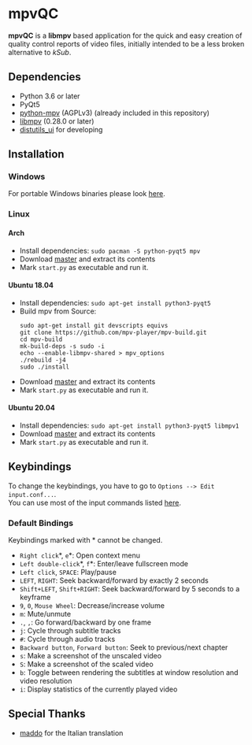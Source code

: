 # mpvQC

**mpvQC** is a **libmpv** based application for the quick and easy creation of quality control reports of video files, 
initially intended to be a less broken alternative to *kSub*.

## Dependencies

- Python 3.6 or later
- PyQt5
- [python-mpv](https://github.com/jaseg/python-mpv) (AGPLv3) (already included in this repository)
- [libmpv](https://github.com/mpv-player/mpv) (0.28.0 or later)
- [distutils_ui](https://github.com/frispete/distutils_ui) for developing

## Installation

### Windows

For portable Windows binaries please look [here](https://mpvqc.rekt.cc/download/).

### Linux

#### Arch

- Install dependencies: ```sudo pacman -S python-pyqt5 mpv```
- Download [master](https://github.com/Frechdachs/mpvQC/archive/master.zip) and extract its contents
- Mark `start.py` as executable and run it.

#### Ubuntu 18.04

- Install dependencies: `sudo apt-get install python3-pyqt5`
- Build mpv from Source:
    ```shell script
    sudo apt-get install git devscripts equivs
    git clone https://github.com/mpv-player/mpv-build.git
    cd mpv-build
    mk-build-deps -s sudo -i
    echo --enable-libmpv-shared > mpv_options
    ./rebuild -j4
    sudo ./install
    ```
- Download [master](https://github.com/Frechdachs/mpvQC/archive/master.zip) and extract its contents
- Mark `start.py` as executable and run it.

#### Ubuntu 20.04

- Install dependencies: `sudo apt-get install python3-pyqt5 libmpv1`
- Download [master](https://github.com/Frechdachs/mpvQC/archive/master.zip) and extract its contents
- Mark `start.py` as executable and run it.

## Keybindings

To change the keybindings, you have to go to `Options --> Edit input.conf...`.<br>
You can use most of the input commands listed [here](https://mpv.io/manual/master/#list-of-input-commands).

### Default Bindings

Keybindings marked with \* cannot be changed.

- `Right click`\*, `e`\*: Open context menu
- `Left double-click`\*, `f`\*: Enter/leave fullscreen mode
- `Left click`, `SPACE`: Play/pause
- `LEFT`, `RIGHT`: Seek backward/forward by exactly 2 seconds
- `Shift+LEFT`, `Shift+RIGHT`: Seek backward/forward by 5 seconds to a keyframe
- `9`, `0`, `Mouse Wheel`: Decrease/increase volume
- `m`: Mute/unmute
- `.`, `,`: Go forward/backward by one frame
- `j`: Cycle through subtitle tracks
- `#`: Cycle through audio tracks
- `Backward button`, `Forward button`: Seek to previous/next chapter
- `s`: Make a screenshot of the unscaled video
- `S`: Make a screenshot of the scaled video
- `b`: Toggle between rendering the subtitles at window resolution and video resolution
- `i`: Display statistics of the currently played video

## Special Thanks

- [maddo](https://github.com/maddovr) for the Italian translation
